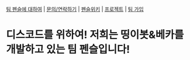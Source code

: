 [팀 펜슬에 대하여](/about.teb) | [문의/연락하기](/contact.teb) | [펜슬위키](/wiki.teb) | [프로젝트](/bot) | [팀 가입](/members/jointeam/)

# 디스코드를 위하여! 저희는 띵이봇&베카를 개발하고 있는 팀 펜슬입니다!
